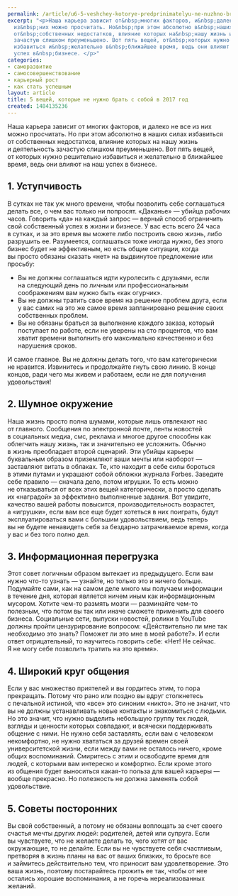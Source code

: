 ```yaml
---
permalink: /article/u6-5-veshchey-kotorye-predprinimatelyu-ne-nuzhno-brat-s-soboy-v-2017-god
excerpt: "<p>Наша карьера зависит от&nbsp;многих факторов, и&nbsp;далеко не&nbsp;все
  из&nbsp;них можно просчитать. Но&nbsp;при этом абсолютно в&nbsp;наших силах избавиться
  от&nbsp;собственных недостатков, влияние которых на&nbsp;нашу жизнь и&nbsp;деятельность
  зачастую слишком преуменьшено. Вот пять вещей, от&nbsp;которых нужно решительно
  избавиться и&nbsp;желательно в&nbsp;ближайшее время, ведь они влияют на&nbsp;наш
  успех в&nbsp;бизнесе. </p>"
categories:
- саморазвитие
- самосовершенствование
- карьерный рост
- как стать успешным
layout: article
title: 5 вещей, которые не нужно брать с собой в 2017 год
created: 1484135236
---
```

<p>Наша карьера зависит от&nbsp;многих факторов, и&nbsp;далеко не&nbsp;все из&nbsp;них можно просчитать. Но&nbsp;при этом абсолютно в&nbsp;наших силах избавиться от&nbsp;собственных недостатков, влияние которых на&nbsp;нашу жизнь и&nbsp;деятельность зачастую слишком преуменьшено. Вот пять вещей, от&nbsp;которых нужно решительно избавиться и&nbsp;желательно в&nbsp;ближайшее время, ведь они влияют на&nbsp;наш успех в&nbsp;бизнесе. </p>
<h2>1. Уступчивость</h2>
<p>В&nbsp;сутках не&nbsp;так уж&nbsp;много времени, чтобы позволить себе соглашаться делать все, о&nbsp;чем вас только ни&nbsp;попросят. «Даканье»&nbsp;— убийца рабочих часов. Говорить «да» на&nbsp;каждый запрос&nbsp;— верный способ ограничить свой собственный успех в&nbsp;жизни и&nbsp;бизнесе. У&nbsp;вас есть всего 24&nbsp;часа в&nbsp;сутках, и&nbsp;за&nbsp;это время вы&nbsp;можете либо построить свою жизнь, либо разрушить&nbsp;ее. Разумеется, соглашаться тоже иногда нужно, без этого бизнес будет не&nbsp;эффективным, но&nbsp;есть общие ситуации, когда вы&nbsp;просто обязаны сказать «нет» на&nbsp;выдвинутое предложение или просьбу:</p>
<p>
	<ul>
		<li>Вы&nbsp;<span>не</span>&nbsp;<span>должны соглашаться идти куролесить с</span>&nbsp;<span>друзьями, если на</span>&nbsp;<span>следующий день по</span>&nbsp;<span>личным или профессиональным соображениям вам нужно быть «как огурчик».</span></li>
		<li>Вы&nbsp;<span>не</span>&nbsp;<span>должны тратить свое время на</span>&nbsp;<span>решение проблем друга, если у</span>&nbsp;<span>вас самих на</span>&nbsp;<span>это</span>&nbsp;<span>же самое время запланировано решение своих собственных проблем.</span></li>
		<li>Вы&nbsp;<span>не</span>&nbsp;<span>обязаны браться за</span>&nbsp;<span>выполнение каждого заказа, который поступает по</span>&nbsp;<span>работе, если не</span>&nbsp;<span>уверены на</span>&nbsp;<span>сто процентов, что вам хватит времени выполнить его максимально качественно и</span>&nbsp;<span>без нарушения сроков.</span></li>
	</ul>
</p>
<p>И&nbsp;самое главное. Вы&nbsp;не&nbsp;должны делать того, что вам категорически не&nbsp;нравится. Извинитесь и&nbsp;продолжайте гнуть свою линию. В&nbsp;конце концов, ради чего мы&nbsp;живем и&nbsp;работаем, если не&nbsp;для получения удовольствия!</p>
<h2>2. Шумное окружение</h2>
<p>Наша жизнь просто полна шумами, которые лишь отвлекают нас от&nbsp;главного. Сообщения по&nbsp;электронной почте, ленты новостей в&nbsp;социальных медиа, смс, реклама и&nbsp;многое другое способны как облегчить нашу жизнь, так и&nbsp;значительно ее&nbsp;усложнить. Обычно в&nbsp;жизнь преобладает второй сценарий. Эти убийцы карьеры буквальным образом приземляют ваши мечты или наоборот&nbsp;— заставляют витать в&nbsp;облаках. Те, кто находит в&nbsp;себе силы бороться в&nbsp;этими путами и&nbsp;украшают собой обложки журнала Forbеs. Заведите себе правило&nbsp;— сначала дело, потом игрушки. То&nbsp;есть можно не&nbsp;отказываться от&nbsp;всех этих вещей категорически, а&nbsp;просто сделать их&nbsp;«наградой» за&nbsp;эффективно выполненные задания. Вот увидите, качество вашей работы повысится, производительность возрастет, а&nbsp;«игрушки», если вам все еще будет хотеться в&nbsp;них поиграть, будут эксплуатироваться вами с&nbsp;большим удовольствием, ведь теперь вы&nbsp;не&nbsp;будете ненавидеть себя за&nbsp;бездарно затрачиваемое время, когда у&nbsp;вас и&nbsp;без того полно дел. </p>
<h2>3. Информационная перегрузка</h2>
<p>Этот совет логичным образом вытекает из&nbsp;предыдущего. Если вам нужно что-то узнать&nbsp;— узнайте, но&nbsp;только это и&nbsp;ничего больше. Подумайте сами, как на&nbsp;самом деле много мы&nbsp;получаем информации в&nbsp;течение дня, которая является ничем иным как информационным мусором. Хотите чем-то размять мозги&nbsp;— разминайте чем-то полезным, что потом вы&nbsp;так или иначе сможете применить для своего бизнеса. Социальные сети, выпуски новостей, ролики в&nbsp;YouTube должны пройти цензурирование вопросом: «Действительно&nbsp;ли мне так необходимо это знать? Поможет&nbsp;ли это мне в&nbsp;моей работе?». И&nbsp;если ответ отрицательный, то&nbsp;научитесь говорить себе: «Нет! Не&nbsp;сейчас. Я&nbsp;не&nbsp;могу себе позволить тратить на&nbsp;это время».</p>
<h2>4. Широкий круг общения</h2>
<p>Если у&nbsp;вас множество приятелей и&nbsp;вы&nbsp;гордитесь этим, то&nbsp;пора прекращать. Потому что рано или поздно вы&nbsp;вдруг столкнетесь с&nbsp;печальной истиной, что «все» это синоним «никто». Это не&nbsp;значит, что вы&nbsp;не&nbsp;должны устанавливать новые контакты и&nbsp;знакомиться с&nbsp;людьми. Но&nbsp;это значит, что нужно выделить небольшую группу тех людей, взгляды и&nbsp;ценности которых совпадают, и&nbsp;всячески поддерживать общение с&nbsp;ними. Не&nbsp;нужно себя заставлять, если вам с&nbsp;человеком некомфортно, не&nbsp;нужно хвататься за&nbsp;друзей времен своей университетской жизни, если между вами не&nbsp;осталось ничего, кроме общих воспоминаний. Смиритесь с&nbsp;этим и&nbsp;освободите время для людей, с&nbsp;которыми вам интересно и&nbsp;комфортно. Если кроме этого из&nbsp;общения будет выноситься какая-то польза для вашей карьеры&nbsp;— вообще прекрасно. Но&nbsp;полезность не&nbsp;должна заменять собой удовольствие. </p>
<h2>5. Советы посторонних</h2>
<p>Вы&nbsp;свой собственный, а&nbsp;потому не&nbsp;обязаны воплощать за&nbsp;счет своего счастья мечты других людей: родителей, детей или супруга. Если вы&nbsp;чувствуете, что не&nbsp;желаете делать&nbsp;то, чего хотят от&nbsp;вас окружающие, то&nbsp;не&nbsp;делайте. Если вы&nbsp;не&nbsp;чувствуете себя счастливым, претворяя в&nbsp;жизнь планы на&nbsp;вас от&nbsp;ваших близких, то&nbsp;бросьте все и&nbsp;займитесь действительно тем, что приносит вам удовлетворение. Это ваша жизнь, поэтому постарайтесь прожить ее&nbsp;так, чтобы от&nbsp;нее остались хорошие воспоминания, а&nbsp;не&nbsp;горечь нереализованных желаний. </p>
